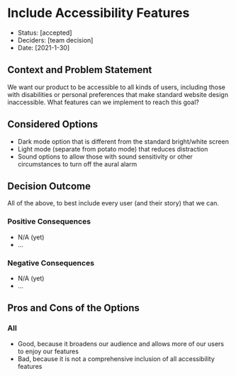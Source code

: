 # Include Accessibility Features

* Status: [accepted]
* Deciders: [team decision]
* Date: [2021-1-30]

## Context and Problem Statement

We want our product to be accessible to all kinds of users, including those with disabilities or personal preferences that make standard website design inaccessible. What features can we implement to reach this goal?

## Considered Options

* Dark mode option that is different from the standard bright/white screen
* Light mode (separate from potato mode) that reduces distraction
* Sound options to allow those with sound sensitivity or other circumstances to turn off the aural alarm

## Decision Outcome

All of the above, to best include every user (and their story) that we can.

### Positive Consequences

* N/A (yet)
* …

### Negative Consequences 

* N/A (yet)
* …

## Pros and Cons of the Options

### All 

* Good, because it broadens our audience and allows more of our users to enjoy our features
* Bad, because it is not a comprehensive inclusion of all accessibility features
